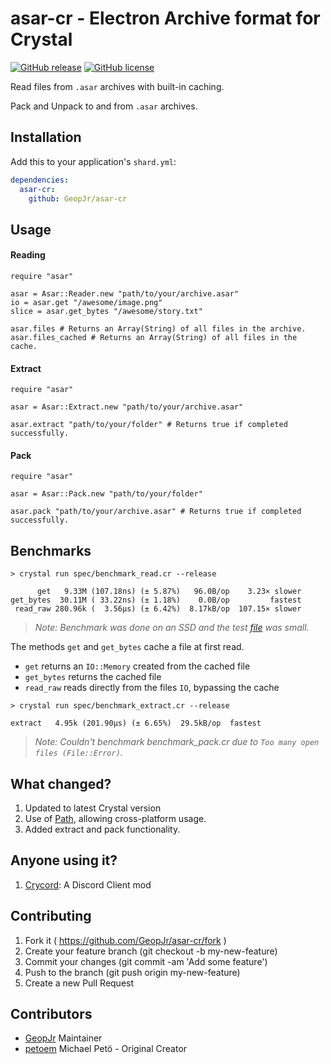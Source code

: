 # asar-cr - Electron Archive format for Crystal

[![GitHub release](https://img.shields.io/github/release/GeopJr/asar-cr.svg?style=flat-square)](https://github.com/GeopJr/asar-cr/releases)
[![GitHub license](https://img.shields.io/badge/license-MIT-blue.svg?style=flat-square)](https://github.com/GeopJr/asar-cr/blob/master/LICENSE)  

Read files from `.asar` archives with built-in caching.

Pack and Unpack to and from `.asar` archives.

## Installation

Add this to your application's `shard.yml`:

```yaml
dependencies:
  asar-cr:
    github: GeopJr/asar-cr
```

## Usage

#### Reading

```crystal
require "asar"

asar = Asar::Reader.new "path/to/your/archive.asar"
io = asar.get "/awesome/image.png"
slice = asar.get_bytes "/awesome/story.txt"

asar.files # Returns an Array(String) of all files in the archive.
asar.files_cached # Returns an Array(String) of all files in the cache.

```

#### Extract

```crystal
require "asar"

asar = Asar::Extract.new "path/to/your/archive.asar"

asar.extract "path/to/your/folder" # Returns true if completed successfully.

```

#### Pack

```crystal
require "asar"

asar = Asar::Pack.new "path/to/your/folder"

asar.pack "path/to/your/archive.asar" # Returns true if completed successfully.

```

## Benchmarks

```
> crystal run spec/benchmark_read.cr --release

      get   9.33M (107.18ns) (± 5.87%)   96.0B/op    3.23× slower
get_bytes  30.11M ( 33.22ns) (± 1.18%)    0.0B/op         fastest
 read_raw 280.96k (  3.56µs) (± 6.42%)  8.17kB/op  107.15× slower
```
> *Note: Benchmark was done on an SSD and the test [file](spec/test/archive/hello.txt) was small.*

The methods `get` and `get_bytes` cache a file at first read.  
- `get` returns an `IO::Memory` created from the cached file  
- `get_bytes` returns the cached file  
- `read_raw` reads directly from the files `IO`, bypassing the cache  

```
> crystal run spec/benchmark_extract.cr --release

extract   4.95k (201.90µs) (± 6.65%)  29.5kB/op  fastest
```
> *Note: Couldn't benchmark benchmark_pack.cr due to `Too many open files (File::Error)`.*

## What changed?

1. Updated to latest Crystal version
2. Use of [Path](https://crystal-lang.org/api/latest/Path.html), allowing cross-platform usage.
3. Added extract and pack functionality.

## Anyone using it?

1. [Crycord](https://github.com/GeopJr/Crycord): A Discord Client mod

## Contributing

1. Fork it ( https://github.com/GeopJr/asar-cr/fork )
2. Create your feature branch (git checkout -b my-new-feature)
3. Commit your changes (git commit -am 'Add some feature')
4. Push to the branch (git push origin my-new-feature)
5. Create a new Pull Request

## Contributors

- [GeopJr](https://github.com/GeopJr) Maintainer
- [petoem](https://github.com/petoem) Michael Petö - Original Creator
